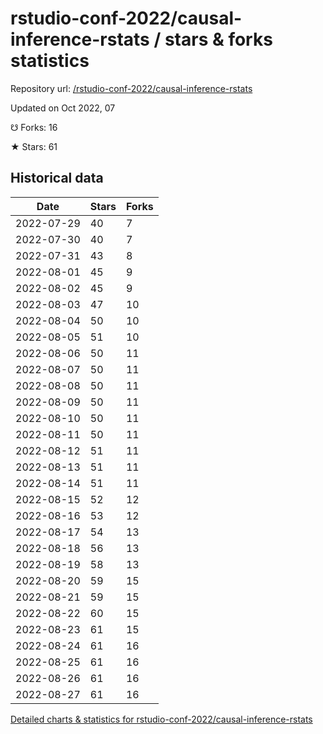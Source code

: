 # rstudio-conf-2022/causal-inference-rstats / stars & forks statistics

Repository url: [/rstudio-conf-2022/causal-inference-rstats](https://github.com/rstudio-conf-2022/causal-inference-rstats)

Updated on Oct 2022, 07

☋ Forks: 16

★ Stars: 61

## Historical data
| Date | Stars | Forks |
|------|-------|-------|
| 2022-07-29 | 40 | 7 | 
| 2022-07-30 | 40 | 7 | 
| 2022-07-31 | 43 | 8 | 
| 2022-08-01 | 45 | 9 | 
| 2022-08-02 | 45 | 9 | 
| 2022-08-03 | 47 | 10 | 
| 2022-08-04 | 50 | 10 | 
| 2022-08-05 | 51 | 10 | 
| 2022-08-06 | 50 | 11 | 
| 2022-08-07 | 50 | 11 | 
| 2022-08-08 | 50 | 11 | 
| 2022-08-09 | 50 | 11 | 
| 2022-08-10 | 50 | 11 | 
| 2022-08-11 | 50 | 11 | 
| 2022-08-12 | 51 | 11 | 
| 2022-08-13 | 51 | 11 | 
| 2022-08-14 | 51 | 11 | 
| 2022-08-15 | 52 | 12 | 
| 2022-08-16 | 53 | 12 | 
| 2022-08-17 | 54 | 13 | 
| 2022-08-18 | 56 | 13 | 
| 2022-08-19 | 58 | 13 | 
| 2022-08-20 | 59 | 15 | 
| 2022-08-21 | 59 | 15 | 
| 2022-08-22 | 60 | 15 | 
| 2022-08-23 | 61 | 15 | 
| 2022-08-24 | 61 | 16 | 
| 2022-08-25 | 61 | 16 | 
| 2022-08-26 | 61 | 16 | 
| 2022-08-27 | 61 | 16 | 


[Detailed charts & statistics for rstudio-conf-2022/causal-inference-rstats](https://reviewgithub.com/rep/rstudio-conf-2022/causal-inference-rstats)
